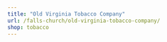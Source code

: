 ```yaml
---
title: "Old Virginia Tobacco Company"
url: /falls-church/old-virginia-tobacco-company/
shop: tobacco
---
```

